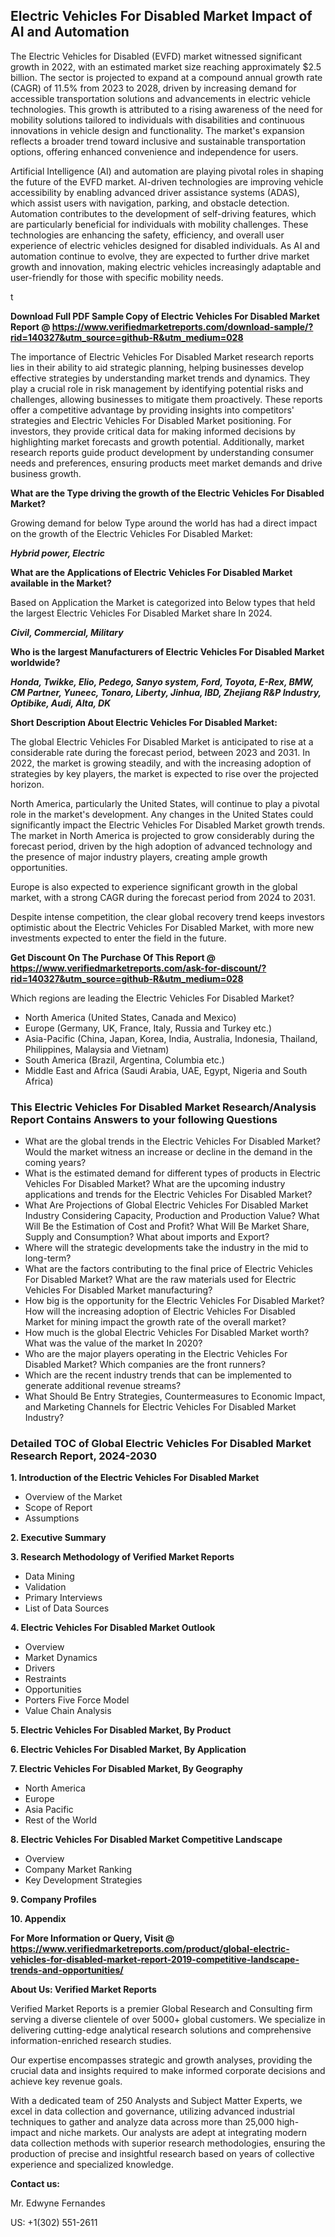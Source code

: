 <h2>Electric Vehicles For Disabled Market Impact of AI and Automation</h2><p>The Electric Vehicles for Disabled (EVFD) market witnessed significant growth in 2022, with an estimated market size reaching approximately $2.5 billion. The sector is projected to expand at a compound annual growth rate (CAGR) of 11.5% from 2023 to 2028, driven by increasing demand for accessible transportation solutions and advancements in electric vehicle technologies. This growth is attributed to a rising awareness of the need for mobility solutions tailored to individuals with disabilities and continuous innovations in vehicle design and functionality. The market's expansion reflects a broader trend toward inclusive and sustainable transportation options, offering enhanced convenience and independence for users.</p><p>Artificial Intelligence (AI) and automation are playing pivotal roles in shaping the future of the EVFD market. AI-driven technologies are improving vehicle accessibility by enabling advanced driver assistance systems (ADAS), which assist users with navigation, parking, and obstacle detection. Automation contributes to the development of self-driving features, which are particularly beneficial for individuals with mobility challenges. These technologies are enhancing the safety, efficiency, and overall user experience of electric vehicles designed for disabled individuals. As AI and automation continue to evolve, they are expected to further drive market growth and innovation, making electric vehicles increasingly adaptable and user-friendly for those with specific mobility needs.</p>t</p><p id="" class=""><strong>Download Full PDF Sample Copy of Electric Vehicles For Disabled Market Report @ <a href="https://www.verifiedmarketreports.com/download-sample/?rid=140327&utm_source=github-R&utm_medium=028" target="_blank">https://www.verifiedmarketreports.com/download-sample/?rid=140327&utm_source=github-R&utm_medium=028</a></strong></p><p>The importance of&nbsp;Electric Vehicles For Disabled Market research reports lies in their ability to aid strategic planning, helping businesses develop effective strategies by understanding market trends and dynamics. They play a crucial role in risk management by identifying potential risks and challenges, allowing businesses to mitigate them proactively. These reports offer a competitive advantage by providing insights into competitors' strategies and Electric Vehicles For Disabled Market positioning. For investors, they provide critical data for making informed decisions by highlighting market forecasts and growth potential. Additionally, market research reports guide product development by understanding consumer needs and preferences, ensuring products meet market demands and drive business growth.</p><p><strong>What are the&nbsp;Type driving the growth of the Electric Vehicles For Disabled Market?</strong></p><p id="" class="">Growing demand for below Type around the world has had a direct impact on the growth of the Electric Vehicles For Disabled Market:</p><em><strong>Hybrid power, Electric</strong></em></p><strong>What are the&nbsp;Applications&nbsp;of Electric Vehicles For Disabled Market available in the Market?</strong></p><p id="" class="">Based on Application the Market is categorized into Below types that held the largest Electric Vehicles For Disabled Market share In 2024.</p><em><strong>Civil, Commercial, Military</strong></em></p><strong>Who is the largest Manufacturers of Electric Vehicles For Disabled Market worldwide?</strong></p><p><em><strong>Honda, Twikke, Elio, Pedego, Sanyo system, Ford, Toyota, E-Rex, BMW, CM Partner, Yuneec, Tonaro, Liberty, Jinhua, IBD, Zhejiang R&P Industry, Optibike, Audi, Alta, DK</strong></em></p><p id="" class=""><strong>Short Description About Electric Vehicles For Disabled Market:</strong></p><p>The global Electric Vehicles For Disabled Market is anticipated to rise at a considerable rate during the forecast period, between 2023 and 2031. In 2022, the market is growing steadily, and with the increasing adoption of strategies by key players, the market is expected to rise over the projected horizon.</p><p>North America, particularly the United States, will continue to play a pivotal role in the market's development. Any changes in the United States could significantly impact the Electric Vehicles For Disabled Market growth trends. The market in North America is projected to grow considerably during the forecast period, driven by the high adoption of advanced technology and the presence of major industry players, creating ample growth opportunities.</p><p>Europe is also expected to experience significant growth in the global market, with a strong CAGR during the forecast period from 2024 to 2031.</p><p>Despite intense competition, the clear global recovery trend keeps investors optimistic about the Electric Vehicles For Disabled Market, with more new investments expected to enter the field in the future.</p><p id="" class=""><strong>Get Discount On The Purchase Of This Report @ <a href="https://www.verifiedmarketreports.com/ask-for-discount/?rid=140327&utm_source=github-R&utm_medium=028" target="_blank">https://www.verifiedmarketreports.com/ask-for-discount/?rid=140327&utm_source=github-R&utm_medium=028</a></strong></p>Which regions are leading the Electric Vehicles For Disabled Market?</p><ul><li>North America (United States, Canada and Mexico)</li><li>Europe (Germany, UK, France, Italy, Russia and Turkey etc.)</li><li>Asia-Pacific (China, Japan, Korea, India, Australia, Indonesia, Thailand, Philippines, Malaysia and Vietnam)</li><li>South America (Brazil, Argentina, Columbia etc.)</li><li>Middle East and Africa (Saudi Arabia, UAE, Egypt, Nigeria and South Africa)</li></ul><h3 id="" class="">This Electric Vehicles For Disabled Market Research/Analysis Report Contains Answers to your following Questions</h3><ul><li>What are the global trends in the Electric Vehicles For Disabled Market? Would the market witness an increase or decline in the demand in the coming years?</li><li>What is the estimated demand for different types of products in Electric Vehicles For Disabled Market? What are the upcoming industry applications and trends for the Electric Vehicles For Disabled Market?</li><li>What Are Projections of Global Electric Vehicles For Disabled Market Industry Considering Capacity, Production and Production Value? What Will Be the Estimation of Cost and Profit? What Will Be Market Share, Supply and Consumption? What about imports and Export?</li><li>Where will the strategic developments take the industry in the mid to long-term?</li><li>What are the factors contributing to the final price of Electric Vehicles For Disabled Market? What are the raw materials used for Electric Vehicles For Disabled Market manufacturing?</li><li>How big is the opportunity for the Electric Vehicles For Disabled Market? How will the increasing adoption of Electric Vehicles For Disabled Market for mining impact the growth rate of the overall market?</li><li>How much is the global Electric Vehicles For Disabled Market worth? What was the value of the market In 2020?</li><li>Who are the major players operating in the Electric Vehicles For Disabled Market? Which companies are the front runners?</li><li>Which are the recent industry trends that can be implemented to generate additional revenue streams?</li><li>What Should Be Entry Strategies, Countermeasures to Economic Impact, and Marketing Channels for Electric Vehicles For Disabled Market Industry?</li></ul><h3 id="" class="">Detailed TOC of Global Electric Vehicles For Disabled Market Research Report, 2024-2030</h3><p id="" class=""><strong>1. Introduction of the Electric Vehicles For Disabled Market</strong></p><ul><li>Overview of the Market</li><li>Scope of Report</li><li>Assumptions</li></ul><p id="" class=""><strong>2. Executive Summary</strong></p><p id="" class=""><strong>3. Research Methodology of Verified Market Reports</strong></p><ul><li>Data Mining</li><li>Validation</li><li>Primary Interviews</li><li>List of Data Sources</li></ul><p id="" class=""><strong>4. Electric Vehicles For Disabled Market Outlook</strong></p><ul><li>Overview</li><li>Market Dynamics</li><li>Drivers</li><li>Restraints</li><li>Opportunities</li><li>Porters Five Force Model</li><li>Value Chain Analysis</li></ul><p id="" class=""><strong>5. Electric Vehicles For Disabled Market, By Product</strong></p><p id="" class=""><strong>6. Electric Vehicles For Disabled Market, By Application</strong></p><p id="" class=""><strong>7. Electric Vehicles For Disabled Market, By Geography</strong></p><ul><li>North America</li><li>Europe</li><li>Asia Pacific</li><li>Rest of the World</li></ul><p id="" class=""><strong>8. Electric Vehicles For Disabled Market Competitive Landscape</strong></p><ul><li>Overview</li><li>Company Market Ranking</li><li>Key Development Strategies</li></ul><p id="" class=""><strong>9. Company Profiles</strong></p><p id="" class=""><strong>10. Appendix</strong></p><p id="" class=""><strong>For More Information or Query, Visit @ <a href="https://www.verifiedmarketreports.com/product/global-electric-vehicles-for-disabled-market-report-2019-competitive-landscape-trends-and-opportunities/" target="_blank">https://www.verifiedmarketreports.com/product/global-electric-vehicles-for-disabled-market-report-2019-competitive-landscape-trends-and-opportunities/</a></strong></p><p id="" class=""><strong>About Us: Verified Market Reports</strong></p><p id="" class="">Verified Market Reports is a premier Global Research and Consulting firm serving a diverse clientele of over 5000+ global customers. We specialize in delivering cutting-edge analytical research solutions and comprehensive information-enriched research studies.</p><p id="" class="">Our expertise encompasses strategic and growth analyses, providing the crucial data and insights required to make informed corporate decisions and achieve key revenue goals.</p><p id="" class="">With a dedicated team of 250 Analysts and Subject Matter Experts, we excel in data collection and governance, utilizing advanced industrial techniques to gather and analyze data across more than 25,000 high-impact and niche markets. Our analysts are adept at integrating modern data collection methods with superior research methodologies, ensuring the production of precise and insightful research based on years of collective experience and specialized knowledge.</p><p id="" class=""><strong>Contact us:</strong></p><p id="" class="">Mr. Edwyne Fernandes</p><p id="" class="">US: +1(302) 551-2611</p>